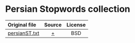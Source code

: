 # Persian Stopwords collection

|Original file      |Source                      |License       |
|:------------------|:--------------------------:|:------------:|
|[persianST.txt](../blob/master/Stopwords/Savoy/persianST.txt)|[+](http://members.unine.ch/jacques.savoy/clef/persianST.txt)|BSD|
